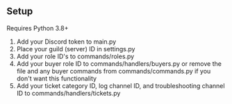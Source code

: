 ## Setup
Requires Python 3.8+

1) Add your Discord token to main.py
2) Place your guild (server) ID in settings.py
3) Add your role ID's to commands/roles.py
4) Add your buyer role ID to commands/handlers/buyers.py or remove the file and any buyer commands from commands/commands.py if you don't want this functionality
5) Add your ticket category ID, log channel ID, and troubleshooting channel ID to commands/handlers/tickets.py
